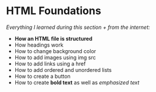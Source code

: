 <h1>HTML Foundations</h1>
<p></p>
<p><em>Everything I learned during this section + from the internet:</em></p>
<ul>
<li><b>How an HTML file is structured</b></li>
  <li>How headings work</li>
  <li>How to change background color</li>
  <li>How to add images using img src</li>
  <li>How to add links using a href</li>
  <li>How to add ordered and unordered lists</li>
  <li>How to create a button</li>
  <li>How to create <b>bold text</b> as well as <em>emphasized text</em> </li>
</ul>
